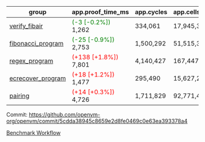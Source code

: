 | group | app.proof_time_ms | app.cycles | app.cells_used | leaf.proof_time_ms | leaf.cycles | leaf.cells_used |
| -- | -- | -- | -- | -- | -- | -- |
| [verify_fibair](https://github.com/openvm-org/openvm/blob/benchmark-results/benchmarks-pr/1502/verify_fibair-5cdda38945c8659e2d8fe0469c0e63ea393378a4.md) |<span style='color: green'>(-3 [-0.2%])</span> 1,262 |  334,061 |  17,945,352 |- | - | - |
| [fibonacci_program](https://github.com/openvm-org/openvm/blob/benchmark-results/benchmarks-pr/1502/fibonacci-5cdda38945c8659e2d8fe0469c0e63ea393378a4.md) |<span style='color: green'>(-25 [-0.9%])</span> 2,753 |  1,500,292 |  51,515,344 |- | - | - |
| [regex_program](https://github.com/openvm-org/openvm/blob/benchmark-results/benchmarks-pr/1502/regex-5cdda38945c8659e2d8fe0469c0e63ea393378a4.md) |<span style='color: red'>(+138 [+1.8%])</span> 7,801 |  4,140,427 |  167,447,871 |- | - | - |
| [ecrecover_program](https://github.com/openvm-org/openvm/blob/benchmark-results/benchmarks-pr/1502/ecrecover-5cdda38945c8659e2d8fe0469c0e63ea393378a4.md) |<span style='color: red'>(+18 [+1.2%])</span> 1,477 |  295,490 |  15,627,255 |- | - | - |
| [pairing](https://github.com/openvm-org/openvm/blob/benchmark-results/benchmarks-pr/1502/pairing-5cdda38945c8659e2d8fe0469c0e63ea393378a4.md) |<span style='color: red'>(+14 [+0.3%])</span> 4,726 |  1,711,829 |  92,771,449 |- | - | - |


Commit: https://github.com/openvm-org/openvm/commit/5cdda38945c8659e2d8fe0469c0e63ea393378a4

[Benchmark Workflow](https://github.com/openvm-org/openvm/actions/runs/14003610579)
